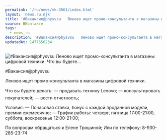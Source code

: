 ```yaml
---
permalink: '/ru/news/vk-3561/index.html'
layout: 'news.ru.njk'
title: '#Вакансия@physvsu   Леново ищет промо-консультанта в магазины цифровой техники. Что вы будете'
source: ВКонтакте
tags:
  - news_ru
description: '#Вакансия@physvsu   Леново ищет промо-консультанта в магазины цифровой техники. Что вы будете…'
updatedAt: 1477656234
---
```

![#Вакансия@physvsu   Леново ищет промо-консультанта в магазины цифровой техники. Что вы будете…](https://sun9-62.userapi.com/impf/c837635/v837635501/7af3/t0_JXVJUIqk.jpg?size=900x600&quality=96&proxy=1&sign=ba88fda373fcab0581d373e09145b269&c_uniq_tag=pOcdX7FOh33qI6kLVoAK5jpNI7ZEFZetGe2XStMFz_Y&type=album)

#Вакансия@physvsu

Леново ищет промо-консультанта в магазины цифровой техники.

Что вы будете делать:
— продавать технику Lenovo;
— консультировать покупателей;
— вести отчетность;

Условия:
— Почасовая ставка, бонус с каждой проданной модели, премии ежемесячно;
— График работы: четверг, пятница 17:00-21:00, суббота, воскресенье 12:00-21:00;

По вопросам обращаться к Елене Трошиной;
Или по телефону: 8-930-285-23-74
